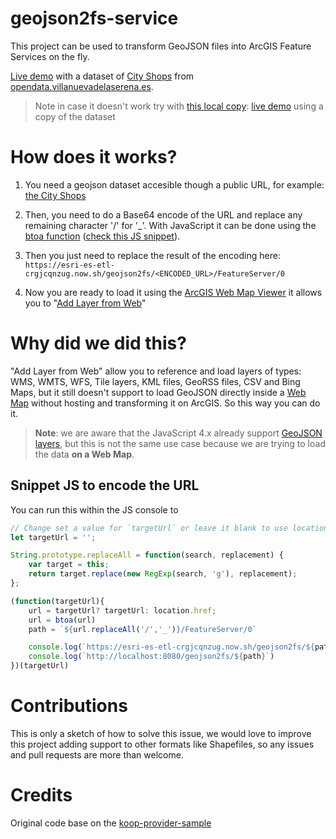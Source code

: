 # geojson2fs-service

This project can be used to transform GeoJSON files into ArcGIS Feature Services on the fly.

[Live demo](http://www.arcgis.com/home/webmap/viewer.html?source=sd&panel=gallery&suggestField=true&url=https://esri-es-etl-crgjcqnzug.now.sh/geojson2fs/aHR0cDovL2dlb3NlcnZlci52aWxsYW51ZXZhZGVsYXNlcmVuYS5lcy9nZW9zZXJ2ZXIvd2ZzL293cz9zZXJ2aWNlPVdGUyZ2ZXJzaW9uPTEuMC4wJnJlcXVlc3Q9R2V0RmVhdHVyZSZ0eXBlTmFtZT1MRzNfV1NfTWFwUHVibGlzaF9wdWJsaWMlM0F2dmFfY29tZXJjaW9fY29tZXJjaW9zXzEwNSZzcnNOYW1lPUVQU0clM0E0MjU4Jm91dHB1dEZvcm1hdD1hcHBsaWNhdGlvbiUyRmpzb24=/FeatureServer/0) with a dataset of [City Shops](http://geoserver.villanuevadelaserena.es/geoserver/wfs/ows?service=WFS&version=1.0.0&request=GetFeature&typeName=LG3_WS_MapPublish_public%3Avva_comercio_comercios_105&srsName=EPSG%3A4258&outputFormat=application%2Fjson) from [opendata.villanuevadelaserena.es](http://opendata.villanuevadelaserena.es/).

> Note in case it doesn't work try with [this local copy](./data/City_Shops_Villa_nueva_de_la_serena.geojson): [live demo](http://www.arcgis.com/home/webmap/viewer.html?source=sd&panel=gallery&suggestField=true&url=https://esri-es-etl-crgjcqnzug.now.sh/geojson2fs/aHR0cDovL2VzcmktZXMuZ2l0aHViLmlvL2dlb2pzb24yZnMtc2VydmljZS9kYXRhL0NpdHlfU2hvcHNfVmlsbGFfbnVldmFfZGVfbGFfc2VyZW5hLmdlb2pzb24=/FeatureServer/0) using a copy of the dataset

# How does it works?

1. You need a geojson dataset accesible though a public URL, for example: [the City Shops](http://esri-es.github.io/geojson2fs-service/data/City_Shops_Villa_nueva_de_la_serena.geojson)

2. Then, you need to do a Base64 encode of the URL and replace any remaining character '/' for '_'. With JavaScript it can be done using the [btoa function](https://developer.mozilla.org/en-US/docs/Web/API/WindowBase64/Base64_encoding_and_decoding) ([check this JS snippet](#snippet-js-to-encode-the-url)).

3. Then you just need to replace the result of the encoding here: `https://esri-es-etl-crgjcqnzug.now.sh/geojson2fs/<ENCODED_URL>/FeatureServer/0`

4. Now you are ready to load it using the [ArcGIS Web Map Viewer](https://www.arcgis.com/home/webmap/viewer.html) it allows you to "[Add Layer from Web](https://doc.arcgis.com/en/arcgis-online/create-maps/add-layers.htm)"

# Why did we did this?

"Add Layer from Web" allow you to reference and load layers of types: WMS, WMTS, WFS, Tile layers, KML files, GeoRSS files, CSV and Bing Maps, but it still doesn't support to load GeoJSON directly inside a [Web Map](https://developers.arcgis.com/web-map-specification/) without hosting and transforming it on ArcGIS. So this way you can do it.

> **Note**: we are aware that the JavaScript 4.x already support [GeoJSON layers](https://developers.arcgis.com/javascript/latest/api-reference/esri-layers-GeoJSONLayer.html), but this is not the same use case because we are trying to load the data **on a Web Map**.

## Snippet JS to encode the URL

You can run this within the JS console to 

```js
// Change set a value for `targetUrl` or leave it blank to use location.href
let targetUrl = ''; 

String.prototype.replaceAll = function(search, replacement) {
    var target = this;
    return target.replace(new RegExp(search, 'g'), replacement);
};

(function(targetUrl){
    url = targetUrl? targetUrl: location.href;
    url = btoa(url)
    path = `${url.replaceAll('/','_')}/FeatureServer/0`

    console.log(`https://esri-es-etl-crgjcqnzug.now.sh/geojson2fs/${path}`)
    console.log(`http://localhost:8080/geojson2fs/${path}`)
})(targetUrl)


```

# Contributions

This is only a sketch of how to solve this issue, we would love to improve this project adding support to other formats like Shapefiles, so any issues and pull requests are more than welcome.

# Credits
Original code base on the [koop-provider-sample](https://github.com/koopjs/koop-provider-sample)
